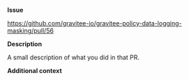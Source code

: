 **Issue**

https://github.com/gravitee-io/gravitee-policy-data-logging-masking/pull/56

**Description**

A small description of what you did in that PR.

**Additional context**

<!-- Add any other context about the PR here -->
<!-- It can be links to other PRs or docs or drawing -->
<!-- Or reproduction steps in case of bug fix -->
